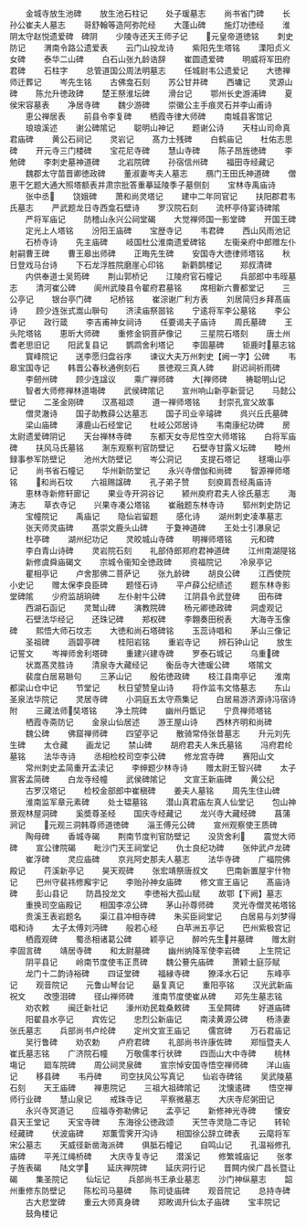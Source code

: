 <!-- { "loadSidebar": true } -->
　　金城寺放生池碑
　　放生池石柱记
　　处子瑗墓志
　　尚书省门碑
　　长孙公崔夫人墓志
　　哥舒翰等造阿弥陀经
　　大蓬山碑
　　施灯功徳经
　　淮阴太守赵悦遗爱碑　碑阴
　　少陵寺还天王师子记
　　元皇帝道徳铭
　　刺史防记
　　渭南令路公遗爱表
　　云门山投龙诗
　　紫阳先生塔铭
　　溧阳贞义女碑
　　泰华二山碑
　　白石山张九龄诰辞
　　崔圆遗爱碑
　　明威将军田府君碑
　　石柱字
　　总管道国公周法明墓志
　　任城尉韦公遗爱记
　　大徳禅师迁葬记
　　岑先生铭
　　古佛龛石刻
　　苏公甘井碑
　　西墉记
　　灵源山碑
　　陈允升徳政碑
　　楚王祭淮坛碑
　　滑台记
　　鄂州长史游浦碑
　　夏侯宋容墓表
　　净居寺碑
　　魏少游碑
　　崇徽公主手痕灵石并李山甫诗
　　恵公禅居表
　　前县令李复碑
　　栖霞寺律大师碑
　　南城县客馆记
　　琅琅溪述
　　谢公碑隂记
　　聪明山神记
　　题谢公诗
　　天柱山司命真君庙碑
　　黄公石祠记
　　灵岩记
　　髙力士残碑
　　白鹤庙记
　　杜佑志思碑
　　开元寺三门楼碑
　　宝花尼寺碑
　　慧山寺碑
　　陈子昂旌徳碑
　　李勉碑
　　李刺史墓神道碑
　　北岩院碑
　　孙宿信州碑
　　福田寺经藏记
　　魏郡太守苗晋卿徳政碑
　　董淑妻岑夫人墓志
　　鴈门王田氏神道碑
　　僧恵干乞题大通大照塔额表并肃宗批答重摹延陵季子墓侧刻
　　宝林寺禹庙诗
　　张中丞
　　饶娥碑
　　萧和尚灵塔记
　　建中二年同官记
　　扶阳郡君韦氏墓志
　　严武题龙日寺西龛石壁诗
　　罗汉院石刻
　　流杯亭侍宴诗碑隂
　　严将军庙记
　　防稽山永兴公祠堂碣
　　大觉禅师国一影堂碑
　　开国王碑
　　定光上人塔铭
　　汾阳王庙碑
　　宝歴寺记
　　韦君碑
　　西山风雨池记
　　石桥寺诗
　　先主庙碑
　　岐国杜公淮南遗爱碑铭
　　左衞亲府中郎赠左仆射嗣曹王碑
　　曹王皋出师碑
　　正晦先生碑
　　安国寺大徳律师塔铭
　　秋日登戏马台诗
　　下石龙浮胜院磨崖心印铭
　　新鹳鹊楼记
　　郑叔清碑
　　内供奉道士吴筠碑
　　荆山郭桥记
　　江陵府官石幢记
　　兵部郎中韦晊墓志
　　清河崔公碑
　　阆州武陵县令翟府君墓铭
　　席相新六曹都堂记
　　三公亭记
　　银台亭门碑
　　圮桥铭
　　崔淙谢广利方表
　　刘居简归乡拜髙庙诗
　　顾少连张式嵩山聨句
　　济渎庙祭噐铭
　　宁逺将军李公墓铭
　　李公亭记
　　政行箴
　　李吉甫神女祠诗
　　任要谒夫子庙诗
　　周氏墓碑
　　王头陀塔铭
　　恵昕大师碑
　　重修金铜菩萨像记
　　三星院石塔刻
　　唐土州耆老思旧记
　　阳武复县记
　　鹦鹉舍利塔记
　　李固墓碑
　　钜鹿时墓志铭
　　寳峰院记
　　送李愿归盘谷序
　　谏议大夫万州刺史【阙一字】公碑
　　韦皋宝国寺记
　　韩晋公春秋通例刻石
　　景徳观三真人碑
　　尉迟祠祈雨碑
　　李劒州碑
　　顾少连諡议
　　乘广禅师碑
　　大禅师碑
　　祷聪明山记
　　智者大师修禅林道塲碑
　　武侯碑隂记
　　宣州响山新亭新营记
　　马懿公壁记
　　二圣金刚碑
　　汉髙祖颂
　　道一禅师塔铭
　　封崇孔宣父故事
　　僧灵澈诗
　　国子助教薛公达墓志
　　国子司业辛璿碑
　　呉兴丘氏墓碑
　　梁山庙碑
　　涿鹿山石经堂记
　　杜岐公郊居诗
　　韦南康纪功碑
　　房太尉遗爱碑阴记
　　天台禅林寺碑
　　东都天女寺尼性空大师塔铭
　　白将军庙碑
　　扶风马氏墓铭
　　淛东观察判官防壁记
　　石壁寺甘露义坛碑
　　睦州録事参军防壁记
　　池州大防壁记
　　岑公洞记
　　支提石塔记
　　毬塲山亭记
　　尚书省石幢记
　　华州新防堂记
　　永兴寺僧伽和尚碑
　　智源禅师塔铭
　　和尚石坟
　　六祖赐諡碑
　　孔子弟子赞
　　刻庾肩吾经禹庙诗
　　恵林寺新修轩廊记
　　果业寺开洞谷记
　　颍州庾府君夫人徐氏墓志
　　海涛志
　　草衣寺记
　　兴果寺凑公塔铭
　　崔融题东林寺诗
　　郓州刺史防记
　　宝幢院记
　　禹庙记
　　隐仙岩留题
　　感化诗
　　湖州刺史凌凖墓志
　　张天师灵庙碑
　　髙崇文鹿头山碑
　　于夐神道碑
　　王处士引瀑泉记
　　杜亭碑
　　湖州纪功记
　　灵皎城山寺碑
　　明禅师塔铭
　　元和碑
　　李白青山诗碑
　　灵岩院石刻
　　礼部侍郎郑府君神道碑
　　江州南湖隄铭
　　新修虞舜庙碣文
　　宗城令衞知全徳政碑
　　资福院记
　　冷泉亭记
　　瞿相亭记
　　卢舍那佛二菩萨记
　　张九龄碑
　　胡良公碑
　　江西使院小史记
　　赠太保李良臣碑
　　题怪石诗
　　平卢薛公纪绩述
　　题东林寺影堂碑隂
　　少府监胡珦碑
　　左仆射牛公碑
　　江阴县令武登碑
　　田布碑
　　西湖石函记
　　灵鹫山碑
　　演教院碑
　　杨元卿徳政碑
　　洞虚观记
　　石壁法华经记
　　还珠记碑
　　郑权碑
　　李翺奏田税表
　　大海寺玉像碑
　　熙悟大师石坟志
　　大徳和尚石塔碑铭
　　玉蕊诗唱和
　　茅山三像记
　　圣祖碑
　　涵碧亭碑
　　桂阳岩铭
　　重岩寺记
　　辨石钟山记
　　放生记誓文
　　岑禅师舍利塔碑
　　重建兴建寺碑
　　罗泰石城记
　　乌重碑
　　状嵩髙灵胜诗
　　清泉寺大藏经记
　　衡岳寺大徳瑗公碑
　　塔隂文
　　裴度白居易聮句
　　三茅山记
　　殷佑徳政碑
　　枝江县南亭记
　　淮南都梁山仓中记
　　节堂记
　　秋日望赞皇山诗
　　将作监韦文恪墓志
　　东山圣泉法华院记
　　灵居寺碑
　　小洞庭五太守燕集记
　　白居易游济源诗冯宿诗附
　　三藏法师奘塔铭
　　净土院碑
　　幽州丹甑记
　　宁贲禅师塔铭
　　栖霞寺斋防记
　　金泉山仙居述
　　游王屋山诗
　　西林齐明和尚碑
　　魏公碑
　　佛窟禅师碑
　　四望亭记
　　散骑常侍张昔墓志
　　升元刘先生碑
　　太仓藏
　　画龙记
　　禁山碑
　　胡府君夫人朱氏墓铭
　　冯府君纶墓铭
　　法华寺诗
　　丞相检校司空李公碑
　　修龙宫寺碑
　　赛阳山文
　　常州刺史孟简重开孟渎记
　　李绅题少林寺诗
　　赠太尉王智兴碑
　　太子賔客孟简碑
　　白龙寺经幢
　　武侯碑隂记
　　文宣王新庙碑
　　黄公纪
　　古罗汉塔记
　　检校金部郎中崔稹碑
　　姜夫人墓铭
　　周先生住山碑
　　淮南监军章元素碑
　　处士韫墓铭
　　潜山真君庙左真人仙堂记
　　包山神景观林屋洞碑
　　奚奬尊圣经
　　国庆寺经藏记
　　龙兴寺大藏经碑
　　菖蒲涧记
　　元观三洞韩尊师道徳碑
　　淄王傅元公碑
　　宣州观察使王质碑
　　陶母碑
　　香城寺碣
　　荆南节度判官防壁记
　　没货舍利
　　震觉大师碑
　　宣公律院碣
　　毗沙门天王祠堂记
　　仇士良纪功碑
　　张仲武卢龙碑
　　崔浮碑
　　灵应庙碑
　　京兆阿史那夫人墓志
　　法华寺碑
　　广福院佛殿记
　　荇溪新亭记
　　昊天观碑
　　张宏靖祭唐叔文
　　巴南新置屋宇什物记
　　巴州守裴祎修廨宇记
　　李贻孙神女庙碑
　　修文宣王庙记
　　髙庙诗碑
　　彭山县记
　　防昌投龙文
　　李徳裕大孤山赋
　　故鄂【下阙】墓志
　　重换司空庙殿记
　　相国李凉公碑
　　茅山孙尊师碑
　　灵光寺僧灵祐塔铭
　　贵溪王表岩题名
　　渠江县冲相寺碑
　　朱买臣祠堂记
　　白居易与刘梦得唱和诗
　　太子太傅刘沔碑
　　般若心经
　　白苹洲五亭记
　　巴州紫极宫记
　　栖霞观碑
　　蜀丞相诸葛公碑
　　颖亭记
　　醉吟先生并墓碑
　　赠太尉李固言碑
　　靖居寺碑
　　和太尉墓碑
　　幽州纳降军使李岩碑
　　上生院记
　　阴平县记
　　岭南节度使韦正贯碑
　　魏公謩先庙碑
　　萧颖士庭莎赋
　　龙门十二韵诗裕碑
　　四证堂碑
　　福縁寺碑
　　獠泽水石记
　　东峰亭记
　　观音院记
　　元鲁山琴台记
　　朂复真记
　　重阳亭铭
　　汉光武新庙祝文
　　改堕泪碑
　　径山禅师碑
　　淮南节度使崔从碑
　　邓先生墓志铭
　　劝农敕
　　闽迁新社记
　　濠州劝民栽桑敕碑
　　玉垒闗碑
　　好道庙碑
　　阳翟县水亭记
　　宾佐记
　　忠烈公新庙记
　　南渎黄源公碑
　　杨涤妻张氏墓志
　　兵部尚书卢纶碑
　　定州文宣王庙记
　　儒宫碑
　　万石君庙记
　　吴行鲁碑
　　劝农勅
　　卢府君碑
　　礼部尚书许康佐碑
　　郑恒暨夫人崔氏墓志铭
　　广济院石幢
　　万敬儒孝行状碑
　　四靣山大中寺碑
　　桃林塲记
　　廻车院碑
　　周公祠灵泉碑
　　宣宗悼安国寺悟空禅师碑
　　洋山庙记
　　移县碑
　　韦丹碑
　　司空扶风公写真记
　　仙岩寺碑铭
　　吴武陵墓石刻
　　天王庙碑
　　禅恵院记
　　三祖大祖碑隂记
　　沈懐逺碑
　　悟空禅师行业碑
　　慧山泉记
　　戒珠寺记
　　平察微墓志
　　大庆寺尼粥田记
　　永兴寺冥道记
　　应福寺弥勒佛记
　　孟亭记
　　新修神光寺碑
　　懐安县天王堂记
　　天宝寺碑
　　东海徐公徳政颂
　　天竺寺灵隐二寺记
　　转轮经藏碑
　　伏波庙碑
　　郑薫雪霁开沟诗
　　相国徐公辞立碑表
　　云麾将军宋公墓志
　　天威径新凿海派碑
　　俱胝石幢记
　　自鸣山记
　　孔温裕修孔庙碑
　　平羌江绳桥碑
　　大庆寺复寺记
　　潜溪记
　　修繁城庙记
　　张孝子旌表碣
　　陆文学
　　延庆禅院碑
　　延庆洞行记
　　晋闗内侯广昌长暨让碣
　　集圣院记
　　仙坛记
　　兵部尚书王承业墓志
　　沙门神纵墓志
　　韶州重修东防壁记
　　陈松司马墓碑
　　陈司徒庙碑
　　观音院记
　　总持寺碑
　　古大悲堂碑
　　重云大师真身碑
　　郑畋谒升仙太子庙碑
　　宝丰院记
　　鼓角楼记
